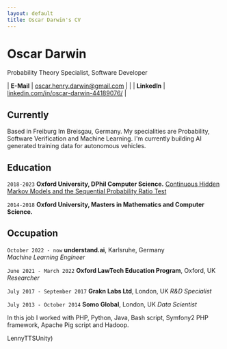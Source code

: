 ```yaml
---
layout: default
title: Oscar Darwin's CV
---
```


# Oscar Darwin
Probability Theory Specialist, Software Developer

| __E-Mail__   | [oscar.henry.darwin@gmail.com](mailto:eralp@eralpkaraduman.com)              |                                        |
| __LinkedIn__ | [linkedin.com/in/oscar-darwin-44189076/](https://www.linkedin.com/in/oscar-darwin-44189076/) |

## Currently

Based in Freiburg Im Breisgau, Germany. My specialities are Probability, Software Verification and Machine Learning. I'm currently building AI generated training data for autonomous vehicles. 

## Education

`2018-2023`
__Oxford University, DPhil Computer Science.__
[Continuous Hidden Markov Models and the Sequential Probability Ratio Test](https://ora.ox.ac.uk/objects/uuid:b77662da-2fed-4e1b-8a9f-58612f29c692)

`2014-2018`
__Oxford University, Masters in Mathematics and Computer Science.__

## Occupation

`October 2022 - now`
__understand.ai__, Karlsruhe, Germany  
_Machine Learning Engineer_

`June 2021 - March 2022`
__Oxford LawTech Education Program__, Oxford, UK
_Researcher_

`July 2017 - September 2017`
__Grakn Labs Ltd__, London, UK
_R&D Specialist_

`July 2013 - October 2014`
__Somo Global__, London, UK
_Data Scientist_

In this job I worked with PHP, Python, Java, Bash script, Symfony2 PHP framework, Apache Pig script and Hadoop. 

LennyTTSUnity)
